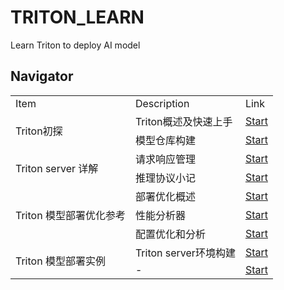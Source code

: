 # TRITON_LEARN
Learn Triton to deploy AI model
## Navigator
<table>
    <tr>
        <td>Item</td> 
        <td>Description</td> 
        <td>Link</td> 
   </tr>
    <tr>
        <td rowspan="2">Triton初探</td>    
  		 <td>Triton概述及快速上手</td> 
        <td><a href="https://github.com/noil-lion/TRITON_LEARN/blob/main/note/Triton%E6%A6%82%E8%BF%B0.md">Start</a></td> 
    </tr>
    <tr>
        <td>模型仓库构建</td>
        <td><a href="https://github.com/noil-lion/TRITON_LEARN/blob/main/note/%E6%A8%A1%E5%9E%8B%E4%BB%93%E5%BA%93%E6%9E%84%E5%BB%BA%E5%8F%82%E8%80%83.md">Start</a></td>    
    </tr>
    <tr>
        <td rowspan="2">Triton server 详解</td> 
        <td>请求响应管理</td> 
        <td><a href="https://github.com/noil-lion/TRITON_LEARN/blob/main/note/Triton%E7%9A%84%E6%8E%A8%E7%90%86%E8%AF%B7%E6%B1%82%E5%93%8D%E5%BA%94%E7%AE%A1%E7%90%86.md">Start</a></td> 
   </tr>
    <tr>
        <td>推理协议小记</td>
        <td><a href="https://github.com/noil-lion/TRITON_LEARN/blob/main/note/%E6%8E%A8%E7%90%86%E5%8D%8F%E8%AE%AE.md">Start</a></td>    
    </tr>
    <tr>
        <td rowspan="3">Triton 模型部署优化参考</td> 
        <td>部署优化概述</td> 
        <td><a href="https://github.com/noil-lion/TRITON_LEARN/blob/main/note/Triton%E6%A8%A1%E5%9E%8B%E9%83%A8%E7%BD%B2%E4%BC%98%E5%8C%96%E6%A6%82%E8%BF%B0.md">Start</a></td> 
   </tr>
     <tr>
        <td>性能分析器</td>
        <td><a href="https://github.com/noil-lion/TRITON_LEARN/blob/main/note/%E6%80%A7%E8%83%BD%E5%88%86%E6%9E%90%E5%99%A8.md">Start</a></td>    
    </tr>
    <tr>
        <td>配置优化和分析</td>
        <td><a href="https://github.com/noil-lion/TRITON_LEARN/blob/main/note/%E6%80%A7%E8%83%BD%E5%88%86%E6%9E%90%E5%99%A8%E6%A8%A1%E5%9E%8B%E9%83%A8%E7%BD%B2%E4%BC%98%E5%8C%96.md">Start</a></td>    
    </tr>
    <tr>
        <td rowspan="2">Triton 模型部署实例</td> 
        <td>Triton server环境构建</td> 
        <td><a href="https://github.com/noil-lion/TRITON_LEARN/blob/main/demoV1/DOCKER_COMPOSE/docker%E5%AE%B9%E5%99%A8%E6%9C%8D%E5%8A%A1%E6%9E%84%E5%BB%BA.md">Start</a></td> 
   </tr>
   <tr>
        <td>-</td>
        <td><a href="">Start</a></td>    
    </tr>
    
</table>
